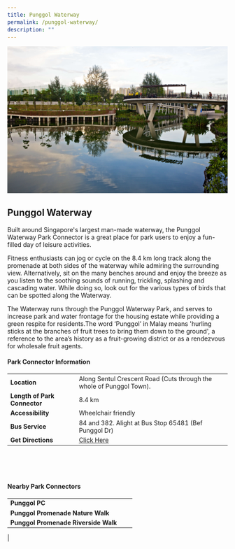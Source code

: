 ```yaml
---
title: Punggol Waterway
permalink: /punggol-waterway/
description: ""
---
```

![](/images/punggolwaterway_1.jpg)

## Punggol Waterway

Built around Singapore's largest man-made waterway, the Punggol Waterway Park Connector is a great place for park users to enjoy a fun-filled day of leisure activities.

Fitness enthusiasts can jog or cycle on the 8.4 km long track along the promenade at both sides of the waterway while admiring the surrounding view. Alternatively, sit on the many benches around and enjoy the breeze as you listen to the soothing sounds of running, trickling, splashing and cascading water. While doing so, look out for the various types of birds that can be spotted along the Waterway.

The Waterway runs through the Punggol Waterway Park, and serves to increase park and water frontage for the housing estate while providing a green respite for residents.The word ‘Punggol’ in Malay means 'hurling sticks at the branches of fruit trees to bring them down to the ground', a reference to the area’s history as a fruit-growing district or as a rendezvous for wholesale fruit agents.


#### Park Connector Information
|  |  |  |
| -------- | -------- | -------- |
| **Location** | Along Sentul Crescent Road (Cuts through the whole of Punggol Town). |  |
| **Length of Park Connector** | 8.4 km   |  |
| **Accessibility** | Wheelchair friendly | |
| **Bus Service** | 84 and 382. Alight at Bus Stop 65481 (Bef Punggol Dr) | |
| **Get Directions** | [Click Here](http://www.onemap.gov.sg/main/v2/?lat=1.4109783&amp;lng=103.9044106) | |

<br>
<br>
<br>	

#### Nearby Park Connectors
|   |  |  |
| -------- | -------- | -------- |
| **Punggol PC** | | |
|**Punggol Promenade Nature Walk** | | |
|**Punggol Promenade Riverside Walk** | | |
|